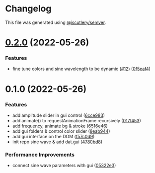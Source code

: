# Changelog

This file was generated using [@jscutlery/semver](https://github.com/jscutlery/semver).

# [0.2.0](https://github.com/lloydlobo/mononom-web-apps/compare/waves-sine-0.1.0...waves-sine-0.2.0) (2022-05-26)


### Features

* fine tune colors and sine wavelength to be dynamic ([#12](https://github.com/lloydlobo/mononom-web-apps/issues/12)) ([0f5eaf4](https://github.com/lloydlobo/mononom-web-apps/commit/0f5eaf4dfaf4cf669e81c1bf4277c96496c526cc))



# 0.1.0 (2022-05-26)


### Features

* add amplitude slider in gui control ([6cce983](https://github.com/lloydlobo/mononom-web-apps/commit/6cce983a279bea598a44ea4027f2cdf279b7f139))
* add animate() to requestAnimationFrame recursively ([017f453](https://github.com/lloydlobo/mononom-web-apps/commit/017f453e1a5155b64d98a15148ab739e01a00dd2))
* add frequency, animate bg & stroke ([6516e46](https://github.com/lloydlobo/mononom-web-apps/commit/6516e469ef0bb9e8e05746d37cc292ab7d8290b4))
* add gui folders & control color slider ([8eab944](https://github.com/lloydlobo/mononom-web-apps/commit/8eab9445be1887e4ad15d606963ab79e6ca0f10d))
* add gui interface on the DOM ([f57c0d9](https://github.com/lloydlobo/mononom-web-apps/commit/f57c0d9c3b3e0bd514299ba0daadb3bde2934652))
* init repo sine wave & add dat.gui ([4780bd8](https://github.com/lloydlobo/mononom-web-apps/commit/4780bd8033d9dbe9d1f9f99fd43971a74529c4d0))


### Performance Improvements

* connect sine wave parameters with gui ([05322e3](https://github.com/lloydlobo/mononom-web-apps/commit/05322e389b822a532d038ec34ce63740ff1f70e4))
